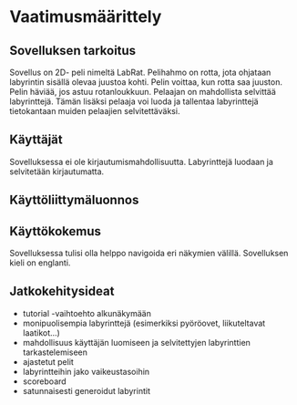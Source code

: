 # Vaatimusmäärittely

## Sovelluksen tarkoitus

Sovellus on 2D- peli nimeltä LabRat. Pelihahmo on rotta, jota ohjataan labyrintin sisällä olevaa juustoa kohti. Pelin voittaa, kun rotta saa juuston. Pelin häviää, jos astuu rotanloukkuun. Pelaajan on mahdollista selvittää labyrinttejä. Tämän lisäksi pelaaja voi luoda ja tallentaa labyrinttejä tietokantaan muiden pelaajien selvitettäväksi.

## Käyttäjät

Sovelluksessa ei ole kirjautumismahdollisuutta. Labyrinttejä luodaan ja selvitetään kirjautumatta.

## Käyttöliittymäluonnos

## Käyttökokemus

Sovelluksessa tulisi olla helppo navigoida eri näkymien välillä. Sovelluksen kieli on englanti.

## Jatkokehitysideat

* tutorial -vaihtoehto alkunäkymään
* monipuolisempia labyrinttejä (esimerkiksi pyöröovet, liikuteltavat laatikot...)
* mahdollisuus käyttäjän luomiseen ja selvitettyjen labyrinttien tarkastelemiseen
* ajastetut pelit
* labyrintteihin jako vaikeustasoihin
* scoreboard
* satunnaisesti generoidut labyrintit
